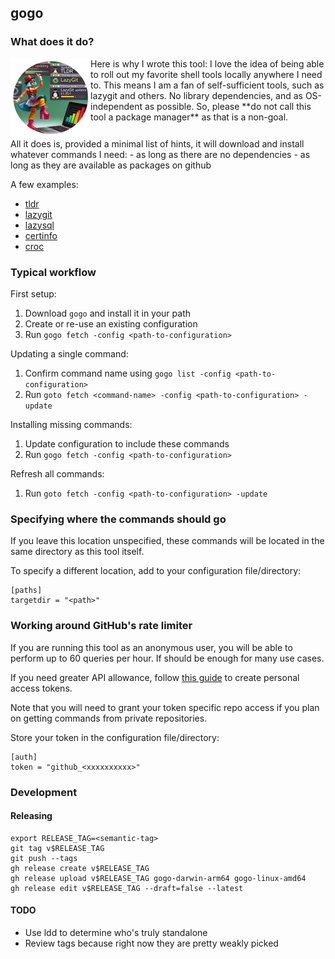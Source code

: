 
## gogo

### What does it do?

<img align="left" width="128" height="128" src="assets/gogologo_medallion.png">
Here is why I wrote this tool: I love the idea of being able to roll out my favorite shell tools locally anywhere I need to.
This means I am a fan of self-sufficient tools, such as lazygit and others. No library dependencies, and as OS-independent as possible.
So, please **do not call this tool a package manager** as that is a non-goal.

<br clear="all">
All it does is, provided a minimal list of hints, it will download and install whatever commands I need:
- as long as there are no dependencies
- as long as they are available as packages on github

A few examples: 
- [tldr](https://github.com/isacikgoz/tldr)
- [lazygit](https://github.com/jesseduffield/lazygit)
- [lazysql](https://github.com/jorgerojas26/lazysql)
- [certinfo](https://github.com/pete911/certinfo)
- [croc](https://github.com/schollz/croc)


### Typical workflow

First setup:

1. Download `gogo` and install it in your path
2. Create or re-use an existing configuration
3. Run `gogo fetch -config <path-to-configuration>`

Updating a single command:

1. Confirm command name using `gogo list -config <path-to-configuration>`
2. Run `goto fetch <command-name> -config <path-to-configuration> -update`

Installing missing commands:

1. Update configuration to include these commands
2. Run `gogo fetch -config <path-to-configuration>`

Refresh all commands:

1. Run `goto fetch -config <path-to-configuration> -update`

### Specifying where the commands should go

If you leave this location unspecified, these commands will be located in the same directory as this tool itself.

To specify a different location, add to your configuration file/directory:

```
[paths]
targetdir = "<path>"
```

### Working around GitHub's rate limiter

If you are running this tool as an anonymous user, you will be able to perform up to 60 queries per hour. If should be enough for many use cases.

If you need greater API allowance, follow [this guide](https://docs.github.com/en/authentication/keeping-your-account-and-data-secure/managing-your-personal-access-tokens) to create personal access tokens. 

Note that you will need to grant your token specific repo access if you plan on getting commands from private repositories.

Store your token in the configuration file/directory:

```
[auth]
token = "github_<xxxxxxxxxx>"
```

### Development

#### Releasing

```
export RELEASE_TAG=<semantic-tag>
git tag v$RELEASE_TAG
git push --tags
gh release create v$RELEASE_TAG
gh release upload v$RELEASE_TAG gogo-darwin-arm64 gogo-linux-amd64
gh release edit v$RELEASE_TAG --draft=false --latest
```

#### TODO

- Use ldd to determine who's truly standalone
- Review tags because right now they are pretty weakly picked
